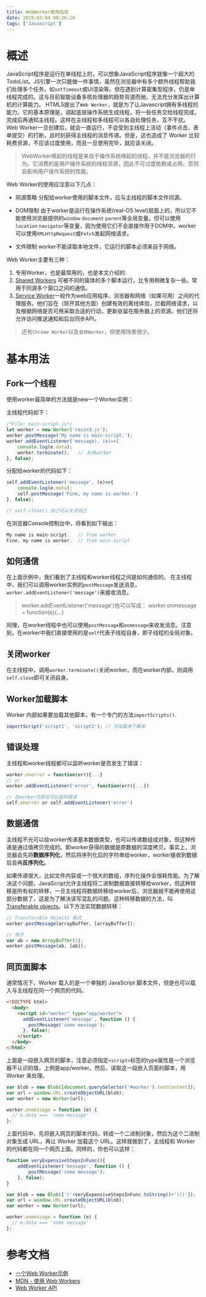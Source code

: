 ```yaml
---
title: WebWorker使用指南
date: 2019-03-04 08:26:26
tags: ['Javascript']
---
```


# 概述
JavaScript程序是运行在单线程上的，可以想象JavaScript程序就像一个超大的TodoList。JS引擎一次只能做一件事情，虽然在浏览器中有多个额外线程帮助我们处理多个任务，如`setTimeout`或UI渲染等。但在遇到计算密集型程序，仍是单线程完成的。这与目前智能设备多核处理器的趋势背道而驰，无法充分发挥出计算机的计算能力。
HTML5提出了`Web Worker`，就是为了让Javascript拥有多线程的能力。它的基本原理是，调起底层操作系统生成线程，将一些任务交给线程完成，完成后再通知主线程。这样在主线程和多线程可以各自处理任务，互不干扰。
Web Worker一旦创建后，就会一直运行，不会受到主线程上活动（事件点击、表单提交）的打断，且时刻获得主线程的消息传递。但是，这也造成了 Worker 比较耗费资源，不应该过度使用，而且一旦使用完毕，就应该关闭。

> WebWorker唤起的线程是来自于操作系统唤起的线程，并不是浏览器的行为。它消费的是用户操作系统的线程资源，因此不可过度依赖或占用。否则会影响用户操作系统的性能。

Web Worker的使用应注意以下几点：
* 同源策略
分配给worker使用的脚本文件，应与主线程的脚本文件同源。

* DOM限制
由于worker是运行在操作系统(real-OS level)层面上的，所以它不能使用浏览器提供的`window` `document` `parent`等全局变量。但可以使用`location` `navigator`等变量，因为使用它们不会直接作用于DOM中。worker可以使用`XMLHttpRequest`或`Fetch`发起网络请求。

* 文件限制
worker不能读取本地文件，它运行的脚本必须来自于网络。

Web Worker主要有三种：
1. 专用Worker，也是最常用的，也是本文介绍的.
2. [Shared Workers](https://developer.mozilla.org/zh-CN/docs/Web/API/SharedWorker) 可被不同的窗体的多个脚本运行，比专用稍微复杂一些。常用于同源多个窗口之间的通信。
3. [Service Worker](https://developer.mozilla.org/zh-CN/docs/Web/API/Service_Worker_API)一般作为web应用程序、浏览器和网络（如果可用）之间的代理服务。他们旨在（除开其他方面）创建有效的离线体验，拦截网络请求，以及根据网络是否可用采取合适的行动，更新驻留在服务器上的资源。他们还将允许访问推送通知和后台同步API。

> 还有`Chrome Worker`以及`音频Worker`，但使用场景很少。


# 基本用法

## Fork一个线程
使用worker最简单的方法就是new一个Worker实例：

主线程代码如下：
```js
/*File: main-script.js*/
let worker = new Worker('record.js');
worker.postMessage('My name is main-script.');
worker.addEventListener('message), (e)=>{
    console.log(e.data);
    worker.terminate();   // 关闭worker
}, false);
```

分配给worker的代码如下：
```js
self.addEventListener('message', (e)=>{
    console.log(e.data);
    self.postMessage('Fine, my name is worker.')
}, false);

// self.close() 自己可以关闭自己
```

在浏览器Console控制台中，将看到如下输出：
```js
My name is main-script.   // from worker
Fine, my name is worker.  // from main-script
```

## 如何通信
在上面示例中，我们看到了主线程和worker线程之间是如何通信的。
在主线程中，我们可以调用worker实例的`postMessage`发送消息，`worker.addEventListener('message')`来接收消息。
> worker.addEventListener('message')也可以写成：
> worker.onmessage = function(e){...}

同理，在worker线程中也可以使用`postMessage`和`onmessage`来收发消息。注意到，在worker中我们直接使用的是`self`代表子线程自身，即子线程的全局对象。

## 关闭worker
在主线程中，调用`worker.terminate()`关闭worker。而在worker内部，则调用`self.close`即可关闭自身。

## Worker加载脚本
Worker 内部如果要加载其他脚本，有一个专门的方法`importScripts()`.
```js
importScript('script1', 'script2'); // 可加载多个脚本
```

## 错误处理
主线程和worker线程都可以监听worker是否发生了错误：
```js
worker.onerror = function(err){...}
// or
worker.addEventListener('error', function(err){...})

// 在worker内部也可以监听错误
self.onerror or self.addEventListener('error')
```

## 数据通信
主线程不光可以给worker传递基本数据类型，也可以传递数组或对象，但这种传递是通过值拷贝完成的。即worker获得的数据是原数据的深度拷贝。事实上，浏览器会先将**数据序列化**，然后将序列化后的字符串给worker，worker接收到数据后会再**反序列化**。

如果传递很大，比如文件内容或一个很大的数组，序列化操作会很耗性能。为了解决这个问题，JavaScript允许主线程将二进制数据直接转移给worker，但这种转移是所有权的转移，一旦主线程将数据转移给worker后，浏览器就不能再使用这部分数据了，这是为了解决读写混乱的问题。这种转移数据的方法，叫[Transferable objects](http://w3c.github.io/html/infrastructure.html#transferable-objects)。以下方法实现数据转移：
```js
// Transferable Objects 格式
worker.postMessage(arrayBuffer, [arrayBuffer]);

// 例子
var ab = new ArrayBuffer(1);
worker.postMessage(ab, [ab]);
```

## 同页面脚本
通常情况下，Worker 载入的是一个单独的 JavaScript 脚本文件，但是也可以载入与主线程在同一个网页的代码。
```html
<!DOCTYPE html>
  <body>
    <script id="worker" type="app/worker">
      addEventListener('message', function () {
        postMessage('some message');
      }, false);
    </script>
  </body>
</html>
```

上面是一段嵌入网页的脚本，注意必须指定`<script>`标签的type属性是一个浏览器不认识的值，上例是app/worker。然后，读取这一段嵌入页面的脚本，用 Worker 来处理。

```js
var blob = new Blob([document.querySelector('#worker').textContent]);
var url = window.URL.createObjectURL(blob);
var worker = new Worker(url);

worker.onmessage = function (e) {
  // e.data === 'some message'
};
```

上面代码中，先将嵌入网页的脚本代码，转成一个二进制对象，然后为这个二进制对象生成 URL，再让 Worker 加载这个 URL。这样就做到了，主线程和 Worker 的代码都在同一个网页上面。同样的，你也可以这样：

```js
function veryExpensiveStepsInFunc(){
    addEventListener('message', function () {
        postMessage('some message');
    }, false);
}

var blob = new Blob(['('+veryExpensiveStepsInFunc.toString()+')()']);
var url = window.URL.createObjectURL(blob);
var worker = new Worker(url);

worker.onmessage = function (e) {
  // e.data === 'some message'
};
```


# 参考文档

* [一个Web Worker示例](https://nerget.com/rayjs-mt/rayjs.html)
* [MDN - 使用 Web Workers](https://developer.mozilla.org/zh-CN/docs/Web/API/Web_Workers_API/Using_web_workers)
* [Web Worker API](https://developer.mozilla.org/zh-CN/docs/Web/API/Web_Workers_API)